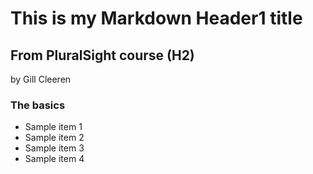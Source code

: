 # This is my Markdown Header1 title

## From PluralSight course (H2)
by Gill Cleeren

### The basics
- Sample item 1
- Sample item 2
- Sample item 3
- Sample item 4
